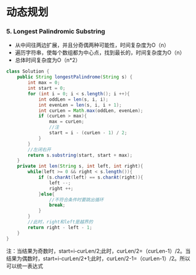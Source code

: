# 动态规划
### 5. Longest Palindromic Substring
* 从中间往两边扩展，并且分奇偶两种可能性，时间复杂度为O（n）
* 遍历字符串，使每个数组都为中心点，找到最长的，时间复杂度为O（n）
* 总体时间复杂度为O（n*2）
```JAVA
class Solution {
    public String longestPalindrome(String s) {
        int max = 0;
        int start = 0;
        for (int i = 0; i < s.length(); i ++){
            int oddLen = len(s, i, i);
            int evenLen = len(s, i, i + 1);
            int curLen = Math.max(oddLen, evenLen);
            if (curLen > max){
                max = curLen;
                //注
                start = i - (curLen - 1) / 2;
            }
        }
        //左闭右开
        return s.substring(start, start + max);
    }
    private int len(String s, int left, int right){
        while(left >= 0 && right < s.length()){
            if (s.charAt(left) == s.charAt(right)){
                left --;
                right ++;
            }else{
                //不符合条件时要跳出循环
                break;
            }
        }
        //此时，right和left是越界的
        return right - left - 1;
    }
}
```
注：当结果为奇数时，start=i-curLen/2;此时，curLen/2=（curLen-1）/2。当结果为偶数时，start=i-curLen/2+1;此时，curLen/2-1=（curLen-1）/2。所以可以统一表达式
